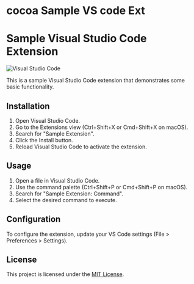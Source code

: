 # cocoa Sample VS code Ext

# Sample Visual Studio Code Extension

![Visual Studio Code](https://img.shields.io/badge/Visual%20Studio%20Code-%5E1.60.0-blue?logo=visual-studio-code)

This is a sample Visual Studio Code extension that demonstrates some basic functionality.


## Installation

1. Open Visual Studio Code.
2. Go to the Extensions view (Ctrl+Shift+X or Cmd+Shift+X on macOS).
3. Search for "Sample Extension".
4. Click the Install button.
5. Reload Visual Studio Code to activate the extension.

## Usage

1. Open a file in Visual Studio Code.
2. Use the command palette (Ctrl+Shift+P or Cmd+Shift+P on macOS).
3. Search for "Sample Extension: Command".
4. Select the desired command to execute.

## Configuration


To configure the extension, update your VS Code settings (File > Preferences > Settings).


## License

This project is licensed under the [MIT License](LICENSE).

